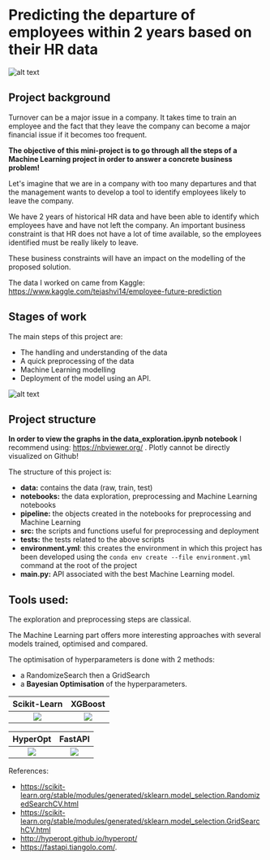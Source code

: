 # Predicting the departure of employees within 2 years based on their HR data

![alt text](https://www.insperity.com/wp-content/uploads/2015/06/Everything-You-Need-to-Know-When-an-Employee-Takes-a-Leave-of-Absence-lg.png)


## Project background
Turnover can be a major issue in a company. 
It takes time to train an employee and the fact that they leave the company can become a major financial issue if it 
becomes too frequent.

**The objective of this mini-project is to go through all the steps of a Machine Learning project in order to answer a 
concrete business problem!**

Let's imagine that we are in a company with too many departures and that the management wants to develop a tool to 
identify employees likely to leave the company.

We have 2 years of historical HR data and have been able to identify which employees have and have not left the company.
An important business constraint is that HR does not have a lot of time available, so the employees identified must be 
really likely to leave.

These business constraints will have an impact on the modelling of the proposed solution.

The data I worked on came from Kaggle: https://www.kaggle.com/tejashvi14/employee-future-prediction


## Stages of work

The main steps of this project are:
- The handling and understanding of the data 
- A quick preprocessing of the data
- Machine Learning modelling
- Deployment of the model using an API.

![alt text](https://codetiburon.com/app/uploads/2019/03/Machine-learning-in-HR-industry-750x420.png)

## Project structure

**In order to view the graphs in the data_exploration.ipynb notebook** I recommend using: https://nbviewer.org/ .
Plotly cannot be directly visualized on Github!

The structure of this project is:
- **data:** contains the data (raw, train, test)
- **notebooks:** the data exploration, preprocessing and Machine Learning notebooks
- **pipeline:** the objects created in the notebooks for preprocessing and Machine Learning
- **src:** the scripts and functions useful for preprocessing and deployment
- **tests:** the tests related to the above scripts
- **environment.yml**: this creates the environment in which this project has been developed using the 
``conda env create --file environment.yml`` command at the root of the project
- **main.py:** API associated with the best Machine Learning model.


## Tools used:
The exploration and preprocessing steps are classical.

The Machine Learning part offers more interesting approaches with several models trained, optimised and compared.

The optimisation of hyperparameters is done with 2 methods:
- a RandomizeSearch then a GridSearch
- a **Bayesian Optimisation** of the hyperparameters.


Scikit-Learn             |  XGBoost
:-------------------------:|:-------------------------:
<img src="https://e7.pngegg.com/pngimages/905/45/png-clipart-scikit-learn-python-scikit-logo-brand-learning-text-computer-thumbnail.png" >  |  <img src="https://www.datacorner.fr/wp-content/uploads/2018/09/xgboost.png" > 

HyperOpt             |   FastAPI
:-------------------------:|:-------------------------:
<img src="https://miro.medium.com/max/2000/1*2gsysrNnSD-n8HDCHmpZFw.jpeg" > | <img src="https://d3uyj2gj5wa63n.cloudfront.net/wp-content/uploads/2021/02/fastapi-logo.png" >


References:
- https://scikit-learn.org/stable/modules/generated/sklearn.model_selection.RandomizedSearchCV.html
- https://scikit-learn.org/stable/modules/generated/sklearn.model_selection.GridSearchCV.html
- http://hyperopt.github.io/hyperopt/
- https://fastapi.tiangolo.com/.
